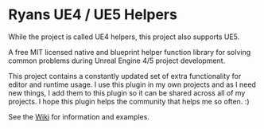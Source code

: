 # Ryans UE4 / UE5 Helpers

While the project is called UE4 helpers, this project also supports UE5.

A free MIT licensed native and blueprint helper function library for solving common problems during Unreal Engine 4/5 project development.

This project contains a constantly updated set of extra functionality for editor and runtime usage. I use this plugin in my own projects and as I need new things, I add them to this plugin so it can be shared across all of my projects. I hope this plugin helps the community that helps me so often. :)

See the [Wiki](https://github.com/rfsheffer/RyansUE4Helpers/wiki) for information and examples.